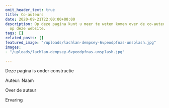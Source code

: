 ```yaml
---
omit_header_text: true
title: Co-auteurs
date: 2020-09-21T22:00:00+00:00
description: Op deze pagina kunt u meer te weten komen over de co-auteurs van de blogs
  op deze website.
tags: []
related_posts: []
featured_image: "/uploads/lachlan-dempsey-6vpeodpfnas-unsplash.jpg"
images:
- "/uploads/lachlan-dempsey-6vpeodpfnas-unsplash.jpg"

---
```

Deze pagina is onder constructie

Auteur: Naam

Over de auteur

Ervaring